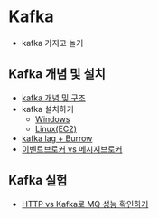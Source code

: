 # Kafka
- kafka 가지고 놀기

## Kafka 개념 및 설치
- [kafka 개념 및 구조](./kafka-theory-architecture.md)
- kafka 설치하기
    - [Windows](./usage-local-windows.md)
    - [Linux(EC2)](./usage-install-ec2.md)
- [kafka lag + Burrow](./kafka-lag.md)
- [이벤트브로커 vs 메시지브로커](./messaging-platform.md)

## Kafka 실험
- [HTTP vs Kafka로 MQ 성능 확인하기](./http-vs-mq/)